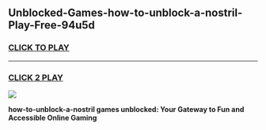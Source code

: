 
## Unblocked-Games-how-to-unblock-a-nostril-Play-Free-94u5d
<h3>
<a href="https://premium76.site?title=how-to-unblock-a-nostril&ref=23A">CLICK TO PLAY</a></h3>
<hr>

<h3>
<a href="https://premium76.site?title=how-to-unblock-a-nostril&ref=23A">CLICK 2 PLAY</a>
  
</h3>

<a href="https://premium76.site?title=how-to-unblock-a-nostril&ref=23A"><img src="https://clearcache.store/games.png"></a>


**how-to-unblock-a-nostril games unblocked: Your Gateway to Fun and Accessible Online Gaming**
